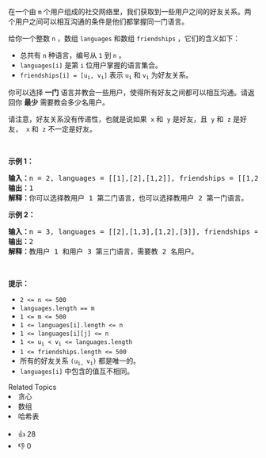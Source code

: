 <p>在一个由&nbsp;<code>m</code>&nbsp;个用户组成的社交网络里，我们获取到一些用户之间的好友关系。两个用户之间可以相互沟通的条件是他们都掌握同一门语言。</p>

<p>给你一个整数&nbsp;<code>n</code>&nbsp;，数组&nbsp;<code>languages</code>&nbsp;和数组&nbsp;<code>friendships</code>&nbsp;，它们的含义如下：</p>

<ul> 
 <li>总共有&nbsp;<code>n</code>&nbsp;种语言，编号从&nbsp;<code>1</code> 到&nbsp;<code>n</code>&nbsp;。</li> 
 <li><code>languages[i]</code>&nbsp;是第 <code>i</code>&nbsp;位用户掌握的语言集合。</li> 
 <li><code>friendships[i] = [u<sub>​​​​​​i</sub>​​​, v<sub>​​​​​​i</sub>]</code>&nbsp;表示&nbsp;<code>u<sup>​​​​​</sup><sub>​​​​​​i</sub></code>​​​​​ 和&nbsp;<code>v<sub>i</sub></code>&nbsp;为好友关系。</li> 
</ul>

<p>你可以选择 <strong>一门</strong>&nbsp;语言并教会一些用户，使得所有好友之间都可以相互沟通。请返回你 <strong>最少</strong>&nbsp;需要教会多少名用户。</p> 请注意，好友关系没有传递性，也就是说如果&nbsp;
<code>x</code> 和&nbsp;
<code>y</code>&nbsp;是好友，且&nbsp;
<code>y</code>&nbsp;和&nbsp;
<code>z</code>&nbsp;是好友，&nbsp;
<code>x</code> 和&nbsp;
<code>z</code>&nbsp;不一定是好友。

<p>&nbsp;</p>

<p><strong>示例 1：</strong></p>

<pre>
<b>输入：</b>n = 2, languages = [[1],[2],[1,2]], friendships = [[1,2],[1,3],[2,3]]
<b>输出：</b>1
<b>解释：</b>你可以选择教用户 1 第二门语言，也可以选择教用户 2 第一门语言。
</pre>

<p><strong>示例 2：</strong></p>

<pre>
<b>输入：</b>n = 3, languages = [[2],[1,3],[1,2],[3]], friendships = [[1,4],[1,2],[3,4],[2,3]]
<b>输出：</b>2
<b>解释：</b>教用户 1 和用户 3 第三门语言，需要教 2 名用户。
</pre>

<p>&nbsp;</p>

<p><strong>提示：</strong></p>

<ul> 
 <li><code>2 &lt;= n &lt;= 500</code></li> 
 <li><code>languages.length == m</code></li> 
 <li><code>1 &lt;= m &lt;= 500</code></li> 
 <li><code>1 &lt;= languages[i].length &lt;= n</code></li> 
 <li><code>1 &lt;= languages[i][j] &lt;= n</code></li> 
 <li><code>1 &lt;= u<sub>​​​​​​i</sub> &lt; v<sub>​​​​​​i</sub> &lt;= languages.length</code></li> 
 <li><code>1 &lt;= friendships.length &lt;= 500</code></li> 
 <li>所有的好友关系&nbsp;<code>(u<sub>​​​​​i, </sub>v<sub>​​​​​​i</sub>)</code>&nbsp;都是唯一的。</li> 
 <li><code>languages[i]</code>&nbsp;中包含的值互不相同。</li> 
</ul>

<div><div>Related Topics</div><div><li>贪心</li><li>数组</li><li>哈希表</li></div></div><br><div><li>👍 28</li><li>👎 0</li></div>